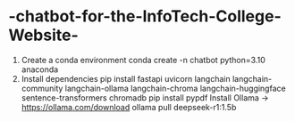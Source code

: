 # -chatbot-for-the-InfoTech-College-Website-
1.	Create a conda environment
conda create -n chatbot python=3.10 anaconda
2.	Install dependencies
pip install fastapi uvicorn langchain langchain-community langchain-ollama langchain-chroma langchain-huggingface sentence-transformers chromadb
pip install pypdf
Install Ollama -> https://ollama.com/download
ollama pull deepseek-r1:1.5b
